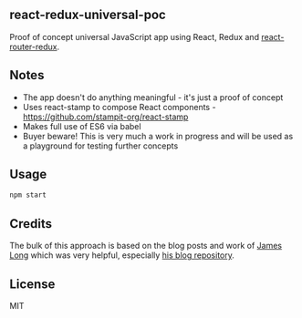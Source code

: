 react-redux-universal-poc
--------------------------

Proof of concept universal JavaScript app using React, Redux and [react-router-redux](https://github.com/rackt/react-router-redux).

## Notes

- The app doesn't do anything meaningful - it's just a proof of concept
- Uses react-stamp to compose React components - https://github.com/stampit-org/react-stamp
- Makes full use of ES6 via babel
- Buyer beware! This is very much a work in progress and will be used as a playground for testing further concepts

## Usage

```js
npm start

```

## Credits

The bulk of this approach is based on the blog posts and work of [James Long](http://jlongster.com/blog) which was very helpful, especially [his blog repository](https://github.com/jlongster/blog/blob/master/server/app.js).

## License

MIT
